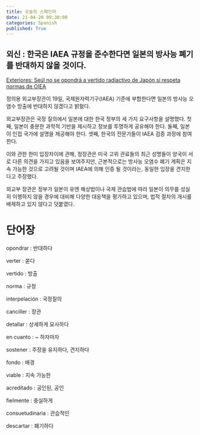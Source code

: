```yaml
---
title: 오늘의 스페인어
date: 21-04-20 09:30:00
categories: Spanish
published: True
---
```


## 외신 : 한국은 IAEA 규정을 준수한다면 일본의 방사능 폐기를 반대하지 않을 것이다.

[Exteriores: Seúl no se opondrá a vertido radiactivo de Japón si respeta normas de OIEA](http://world.kbs.co.kr/service/news_view.htm?lang=s&id=Po&Seq_Code=75462)

정의용 외교부장관이 19일, 국제원자력기구(IAEA) 기준에 부합한다면 일본의 방사능 오염수 방출에 반대하지 않겠다고 밝혔다.

외교부장관은 국정 질의에서 일본에 대한 한국 정부의 세 가지 요구사항을 설명했다. 첫째, 일본이 충분한 과학적 기반을 제시하고 정보를 투명하게 공유해야 한다. 둘째, 일본이 인접 국가에 설명을 제공해야 한다. 셋째, 한국의 전문가들이 IAEA 검증 과정에 참여한다.

이와 관한 한미 입장차이에 관해, 정장관은 미국 고위 관료들의 최근 성명들이 양국이 서로 다른 의견을 가지고 있음을 보여주지만, 근본적으로는 방사능 오염수 폐기 계획은 지속 가능한 것으로 고려될 것이며 IAEA에 의해 인증 될 것이라는, 동일한 입장을 견지한다고 주장했다.

외교부 장관은 정부가 일본이 유엔 해상법이나 국제 관습법에 따라 일본이 의무를 성실히 이행하지 않을 경우에 대비해 다양한 대응책을 평가하고 있으며, 법적 절차의 개시를 배제하고 있지 않다고 덧붙였다.

# 단어장

opondrar : 반대하다

verter : 쏟다

vertido : 방출

norma : 규정

interpelación : 국정질의

canciller : 장관

detallar : 상세하게 묘사하다

en cuanto : ~ 하자마자

sostener : 주장을 유지하다, 견지하다

fondo : 배경

viable : 지속 가능한

acreditado : 공인된, 공인

fielmente : 충실하게

consuetudinaria : 관습적인

descartar : 폐기하다
